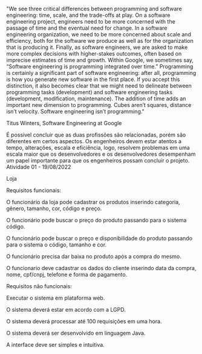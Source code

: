 "We see three critical differences between programming and software engineering: time, scale, and the trade-offs at play. On a software engineering project, engineers need to be more concerned with the passage of time and the eventual need for change. In a software engineering organization, we need to be more concerned about scale and efficiency, both for the software we produce as well as for the organization that is producing it. Finally, as software engineers, we are asked to make more complex decisions with higher-stakes outcomes, often based on imprecise estimates of time and growth. Within Google, we sometimes say, “Software engineering is programming integrated over time.” Programming is certainly a significant part of software engineering: after all, programming is how you generate new software in the first place. If you accept this distinction, it also becomes clear that we might need to delineate between programming tasks (development) and software engineering tasks (development, modification, maintenance). The addition of time adds an important new dimension to programming. Cubes aren’t squares, distance isn’t velocity. Software engineering isn’t programming."

Titus Winters, Software Engineering at Google

É possivel concluir que as duas profissões são relacionadas, porém são diferentes em certos aspectos. Os engenheiros devem estar atentos a tempo, alterações, escala e eficiência, logo, resolvem problemas em uma escala maior que os desenvolvedores e os desenvolvedores desempenham um papel importante para que os engenheiros possam concluir o projeto.
Atividade 01 - 19/08/2022

Loja

Requisitos funcionais:

O funcionário da loja pode cadastrar os produtos inserindo categoria, gênero, tamanho, cor, código e preço.

O funcionário pode buscar o preço do produto passando para o sistema código.

O funcionário pode buscar o preço e disponibilidade do produto passando para o sistema o código, tamanho e cor.

O funcionário precisa dar baixa no produto após a compra do mesmo.

O funcionario deve cadastrar os dados do cliente inserindo data da compra, nome, cpf/cnpj, telefone e forma de pagamento.


Requisitos não funcionais:

Executar o sistema em plataforma web.

O sistema deverá estar em acordo com a LGPD.

O sistema deverá processar até 100 requisições em uma hora.

O sistema deverá ser desenvolvido em linguagem Java.

A interface deve ser simples e intuitiva.
